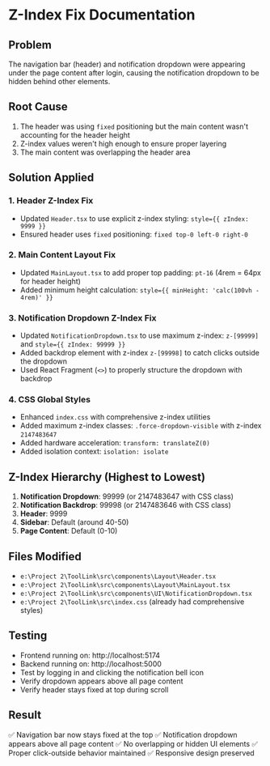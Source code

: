 # Z-Index Fix Documentation

## Problem
The navigation bar (header) and notification dropdown were appearing under the page content after login, causing the notification dropdown to be hidden behind other elements.

## Root Cause
1. The header was using `fixed` positioning but the main content wasn't accounting for the header height
2. Z-index values weren't high enough to ensure proper layering
3. The main content was overlapping the header area

## Solution Applied

### 1. Header Z-Index Fix
- Updated `Header.tsx` to use explicit z-index styling: `style={{ zIndex: 9999 }}`
- Ensured header uses `fixed` positioning: `fixed top-0 left-0 right-0`

### 2. Main Content Layout Fix
- Updated `MainLayout.tsx` to add proper top padding: `pt-16` (4rem = 64px for header height)
- Added minimum height calculation: `style={{ minHeight: 'calc(100vh - 4rem)' }}`

### 3. Notification Dropdown Z-Index Fix
- Updated `NotificationDropdown.tsx` to use maximum z-index: `z-[99999]` and `style={{ zIndex: 99999 }}`
- Added backdrop element with z-index `z-[99998]` to catch clicks outside the dropdown
- Used React Fragment (`<>`) to properly structure the dropdown with backdrop

### 4. CSS Global Styles
- Enhanced `index.css` with comprehensive z-index utilities
- Added maximum z-index classes: `.force-dropdown-visible` with z-index `2147483647`
- Added hardware acceleration: `transform: translateZ(0)`
- Added isolation context: `isolation: isolate`

## Z-Index Hierarchy (Highest to Lowest)
1. **Notification Dropdown**: 99999 (or 2147483647 with CSS class)
2. **Notification Backdrop**: 99998 (or 2147483646 with CSS class)  
3. **Header**: 9999
4. **Sidebar**: Default (around 40-50)
5. **Page Content**: Default (0-10)

## Files Modified
- `e:\Project 2\ToolLink\src\components\Layout\Header.tsx`
- `e:\Project 2\ToolLink\src\components\Layout\MainLayout.tsx`
- `e:\Project 2\ToolLink\src\components\UI\NotificationDropdown.tsx`
- `e:\Project 2\ToolLink\src\index.css` (already had comprehensive styles)

## Testing
- Frontend running on: http://localhost:5174
- Backend running on: http://localhost:5000
- Test by logging in and clicking the notification bell icon
- Verify dropdown appears above all page content
- Verify header stays fixed at top during scroll

## Result
✅ Navigation bar now stays fixed at the top
✅ Notification dropdown appears above all page content
✅ No overlapping or hidden UI elements
✅ Proper click-outside behavior maintained
✅ Responsive design preserved

